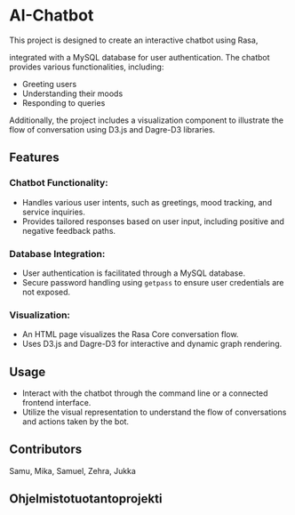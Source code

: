 # AI-Chatbot

This project is designed to create an interactive chatbot using Rasa,

integrated with a MySQL database for user authentication. 
The chatbot provides various functionalities, including:

- Greeting users
- Understanding their moods
- Responding to queries

Additionally, the project includes a visualization component
to illustrate the flow of conversation using D3.js and Dagre-D3 libraries.

## Features

### Chatbot Functionality:
- Handles various user intents, such as greetings, mood tracking, and service inquiries.
- Provides tailored responses based on user input, including positive and negative feedback paths.

### Database Integration:

- User authentication is facilitated through a MySQL database.
- Secure password handling using `getpass` to ensure user credentials are not exposed.

### Visualization:

- An HTML page visualizes the Rasa Core conversation flow.
- Uses D3.js and Dagre-D3 for interactive and dynamic graph rendering.

## Usage

- Interact with the chatbot through the command line or a connected frontend interface.
- Utilize the visual representation to understand the flow of conversations and actions taken by the bot.

## Contributors

Samu, Mika, Samuel, Zehra, Jukka

## Ohjelmistotuotantoprojekti
